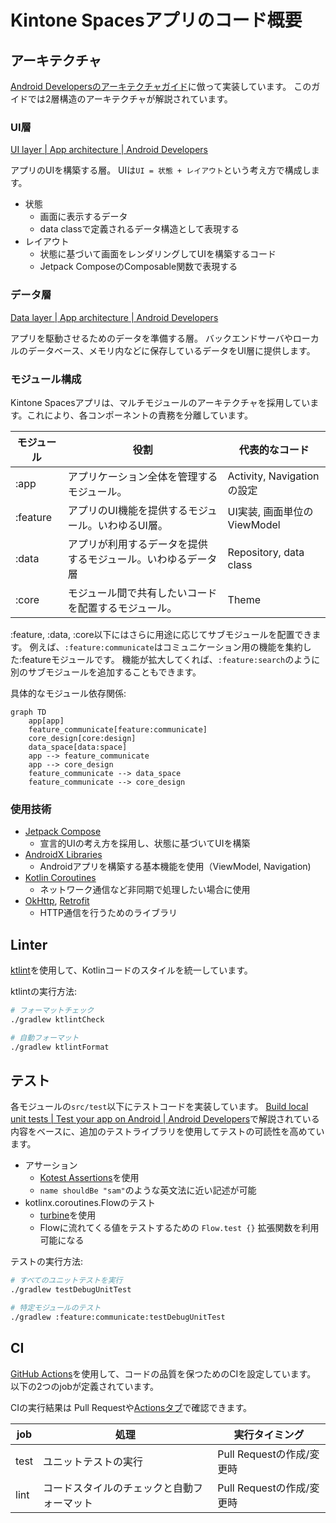 # Kintone Spacesアプリのコード概要

## アーキテクチャ

[Android Developersのアーキテクチャガイド](https://developer.android.com/topic/architecture)に倣って実装しています。
このガイドでは2層構造のアーキテクチャが解説されています。

### UI層

[UI layer \| App architecture \| Android Developers](https://developer.android.com/topic/architecture/ui-layer)

アプリのUIを構築する層。
UIは`UI = 状態 + レイアウト`という考え方で構成します。

- 状態
  - 画面に表示するデータ
  - data classで定義されるデータ構造として表現する
- レイアウト
  - 状態に基づいて画面をレンダリングしてUIを構築するコード
  - Jetpack ComposeのComposable関数で表現する

### データ層

[Data layer \| App architecture \| Android Developers](https://developer.android.com/topic/architecture/data-layer)

アプリを駆動させるためのデータを準備する層。
バックエンドサーバやローカルのデータベース、メモリ内などに保存しているデータをUI層に提供します。

### モジュール構成

Kintone Spacesアプリは、マルチモジュールのアーキテクチャを採用しています。これにより、各コンポーネントの責務を分離しています。

| モジュール    | 役割                             | 代表的なコード                 |
|----------|--------------------------------|-------------------------|
| :app     | アプリケーション全体を管理するモジュール。          | Activity, Navigationの設定 |
| :feature | アプリのUI機能を提供するモジュール。いわゆるUI層。    | UI実装, 画面単位のViewModel    |
| :data    | アプリが利用するデータを提供するモジュール。いわゆるデータ層 | Repository, data class  |
| :core    | モジュール間で共有したいコードを配置するモジュール。     | Theme                   |

:feature, :data, :core以下にはさらに用途に応じてサブモジュールを配置できます。
例えば、`:feature:communicate`はコミュニケーション用の機能を集約した:featureモジュールです。
機能が拡大してくれば、`:feature:search`のように別のサブモジュールを追加することもできます。

具体的なモジュール依存関係:

```mermaid
graph TD
    app[app]
    feature_communicate[feature:communicate]
    core_design[core:design]
    data_space[data:space]
    app --> feature_communicate
    app --> core_design
    feature_communicate --> data_space
    feature_communicate --> core_design
```

### 使用技術

- [Jetpack Compose](https://developer.android.com/jetpack/compose)
  - 宣言的UIの考え方を採用し、状態に基づいてUIを構築
- [AndroidX Libraries](https://developer.android.com/jetpack/androidx)
  - Androidアプリを構築する基本機能を使用（ViewModel, Navigation)
- [Kotlin Coroutines](https://kotlinlang.org/docs/coroutines-overview.html)
  - ネットワーク通信など非同期で処理したい場合に使用
- [OkHttp](https://square.github.io/okhttp/), [Retrofit](https://square.github.io/retrofit/)
  - HTTP通信を行うためのライブラリ

## Linter

[ktlint](https://github.com/pinterest/ktlint)を使用して、Kotlinコードのスタイルを統一しています。

ktlintの実行方法:

```bash
# フォーマットチェック
./gradlew ktlintCheck

# 自動フォーマット
./gradlew ktlintFormat
```

## テスト

各モジュールの`src/test`以下にテストコードを実装しています。
[Build local unit tests \| Test your app on Android \| Android Developers](https://developer.android.com/training/testing/local-tests)で解説されている内容をベースに、追加のテストライブラリを使用してテストの可読性を高めています。

- アサーション
  - [Kotest Assertions](https://kotest.io/docs/assertions/assertions.html)を使用
  - `name shouldBe "sam"`のような英文法に近い記述が可能
- kotlinx.coroutines.Flowのテスト
  - [turbine](https://github.com/cashapp/turbine)を使用
  - Flowに流れてくる値をテストするための `Flow.test {}` 拡張関数を利用可能になる

テストの実行方法:

```bash
# すべてのユニットテストを実行
./gradlew testDebugUnitTest

# 特定モジュールのテスト
./gradlew :feature:communicate:testDebugUnitTest
```

## CI

[GitHub Actions](https://docs.github.com/ja/actions)を使用して、コードの品質を保つためのCIを設定しています。
以下の2つのjobが定義されています。

CIの実行結果は Pull Requestや[Actionsタブ](https://github.com/cybozu/android-developer-journey/actions)で確認できます。

| job  | 処理                    | 実行タイミング             |
|------|-----------------------|---------------------|
| test | ユニットテストの実行            | Pull Requestの作成/変更時 |
| lint | コードスタイルのチェックと自動フォーマット | Pull Requestの作成/変更時 |
